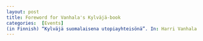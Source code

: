 ```yaml
---
layout: post
title: Foreword for Vanhala's Kylväjä-book
categories:  [Events] 
(in Finnish) “Kylväjä suomalaisena utopiayhteisönä”. In: Harri Vanhala: “Kommuuna Kylväjä - Amerikansuomalainen kolhoosi Donin aroilla”, Migration Institute of Finland 2021.
---
```


